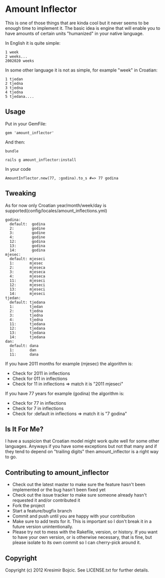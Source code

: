 Amount Inflector
================
This is one of those things that are kinda cool but it never seems to be enough time to implement it. The basic idea is engine that will enable you to have amounts of certain units "humanized" in your native language.

In English it is quite simple:

```
1 week
2 weeks...
2002020 weeks
```

In some other language it is not as simple, for example "week" in Croatian:

```
1 tjedan
2 tjedna
3 tjedna 
4 tjedna
5 tjedana....
```

Usage
----------

Put in your GemFile:

```
gem 'amount_inflector'
```

And then:

```
bundle

rails g amount_inflector:install
```

In your code

```
AmountInflector.new(77, :godina).to_s #=> 77 godina
```

Tweaking
-----------
As for now only Croatian year/month/week/day is supported(config/locales/amount_inflections.yml)

```
godina: 
  default:  godina
  2:        godine
  3:        godine
  4:        godine
  12:       godina
  13:       godina
  14:       godina
mjesec:
  default: mjeseci
  1:       mjesec
  2:       mjeseca
  3:       mjeseca
  4:       mjeseca
  11:      mjeseci
  12:      mjeseci
  13:      mjeseci
  14:      mjeseci
tjedan: 
  default: tjedana
  1:       tjedan
  2:       tjedna
  3:       tjedna
  4:       tjedna
  11:      tjedana
  12:      tjedana
  13:      tjedana
  14:      tjedana
dan: 
  default: dana 
  1:       dan
  11:      dana
```

If you have 2011 months for example (mjesec) the algorithm is:

* Check for 2011 in inflections
* Check for 011 in inflections
* Check for 11 in inflections => match it is "2011 mjeseci"


If you have 77 years for example (godina) the algorithm is:

* Check for 77 in inflections
* Check for 7 in inflections
* Check for :default in inflections => match it is "7 godina"

Is It For Me?
--------------
I have a suspicion that Croatian model might work quite well for some other languages. Anyways if you have some exceptions but not that many and if they tend to depend on "trailing digits" then amount_inflector is a right way to go.

Contributing to amount_inflector
---------------------------------

* Check out the latest master to make sure the feature hasn't been implemented or the bug hasn't been fixed yet
* Check out the issue tracker to make sure someone already hasn't requested it and/or contributed it
* Fork the project
* Start a feature/bugfix branch
* Commit and push until you are happy with your contribution
* Make sure to add tests for it. This is important so I don't break it in a future version unintentionally.
* Please try not to mess with the Rakefile, version, or history. If you want to have your own version, or is otherwise necessary, that is fine, but please isolate to its own commit so I can cherry-pick around it.

Copyright
-----------

Copyright (c) 2012 Kresimir Bojcic. See LICENSE.txt for
further details.

